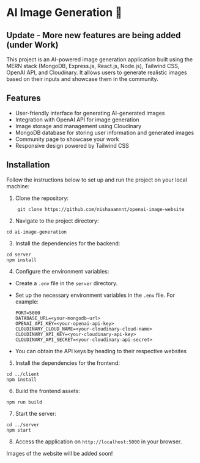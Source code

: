 # AI Image Generation 🤖

## Update - More new features are being added (under Work) 
This project is an AI-powered image generation application built using the MERN stack (MongoDB, Express.js, React.js, Node.js), Tailwind CSS, OpenAI API, and Cloudinary. It allows users to generate realistic images based on their inputs and showcase them in the community.

## Features

- User-friendly interface for generating AI-generated images
- Integration with OpenAI API for image generation
- Image storage and management using Cloudinary
- MongoDB database for storing user information and generated images
- Community page to showcase your work
- Responsive design powered by Tailwind CSS

## Installation

Follow the instructions below to set up and run the project on your local machine:

1. Clone the repository:
```
    git clone https://github.com/nishaaannnt/openai-image-website
```

2. Navigate to the project directory:
```
cd ai-image-generation
```

3. Install the dependencies for the backend:
```
cd server
npm install
```

4. Configure the environment variables:

- Create a `.env` file in the `server` directory.
- Set up the necessary environment variables in the `.env` file. For example:

  ```
  PORT=5000
  DATABASE_URL=<your-mongodb-url>
  OPENAI_API_KEY=<your-openai-api-key>
  CLOUDINARY_CLOUD_NAME=<your-cloudinary-cloud-name>
  CLOUDINARY_API_KEY=<your-cloudinary-api-key>
  CLOUDINARY_API_SECRET=<your-cloudinary-api-secret>
  ```
- You can obtain the API keys by heading to their respective websites
5. Install the dependencies for the frontend:
```
cd ../client
npm install
```

6. Build the frontend assets:
```
npm run build
```

7. Start the server:
```
cd ../server
npm start
```

8. Access the application on `http://localhost:5000` in your browser.

Images of the website will be added soon!